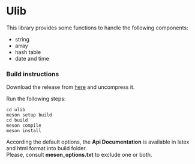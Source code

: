 # Ulib

This library provides some functions to handle the following components:<br>
<ul>
    <li>string</li>
    <li>array</li>
    <li>hash table</li>
    <li>date and time</li>
</ul>

### Build instructions

Download the release from [here](https://github.com/pandom79/ulib/releases) and uncompress it.<br/>

Run the following steps:<br/>
```
cd ulib
meson setup build
cd build
meson compile
meson install
```

According the default options, the **Api Documentation** is available in latex and html format into build folder.<br>
Please, consult **meson_options.txt** to exclude one or both.

